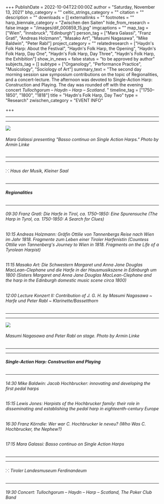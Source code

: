 +++
PublishDate = 2022-10-04T22:00:00Z
author = "Saturday, November 13, 2021"
bhp_category = ""
celtic_strings_category = ""
citation = ""
description = ""
downloads = []
externallinks = ""
footnotes = ""
harp_biennale_category = "Zwischen den Saiten"
hide_from_research = false
image = "/images/dif_000859_15.jpg"
imgcaptions = ""
map_tag = ["Wien", "Innsbruck", "Edinburgh"]
person_tag = ["Mara Galassi", "Franz Gratl", "Andreas Holzmann", "Masako Art", "Masumi Nagasawa", "Mike Baldwin", "Peter Rabl"]
project_category = ""
relatedresearch = ["Haydn's Folk Harp: About the Festival", "Haydn's Folk Harp, the Opening", "Haydn's Folk Harp, Day One", "Haydn's Folk Harp, Day Three", "Haydn's Folk Harp, the Exhibition"]
show_in_news = false
status = "to be approved by author"
subjects_tag = []
subtype = ["Organology", "Performance Practice", "Musicology", "Sociology of Art"]
summary_text = "The second day morning session saw symposium contributions on the topic of Regionalities, and a concert-lecture. The afternoon was devoted to Single-Action Harp: Construction and Playing. The day was rounded off with the evening concert <i>Tullochgorum – Haydn – Harp – Scotland</i>. "
timeline_tag = ["1750–1850", "1800", "1818"]
title = "Haydn's Folk Harp, Day Two"
type = "Research"
zwischen_category = "EVENT INFO"

+++
***

***

![](/images/dif_000859_97.jpg)

###### Mara Galassi presenting "Basso continuo on Single Action Harps." Photo by Armin Linke

***

***

###### ⁙ Haus der Musik, Kleiner Saal

***

###### **Regionalities**

***

###### 09:30 <span id="person_tag">Franz Gratl</span>: Die Harfe in Tirol, ca. <span id="timeline_tag">1750–1850</span>: Eine Spurensuche (The Harp in Tyrol, ca. 1750-1850: A Search for Clues)

###### 10:15 <span id="person_tag">Andreas Holzmann</span>: Gräfin Ottilie von Tannenbergs Reise nach Wien im Jahr <span id="timeline_tag">1818</span>. Fragmente zum Leben einer Tiroler Harfenistin (Countess Ottilie von Tannenberg's Journey to Wien in 1818. Fragments on the Life of a Tyrolean Harpist)

###### 11:15 <span id="person_tag">Masako Art</span>: Die Schwestern Margaret und Anna Jane Douglas MacLean-Clephane und die Harfe in der Hausmusikszene in Edinburgh um <span id="timeline_tag">1800</span> (Sisters Margaret and Anna Jane Douglas MacLean-Clephane and the harp in the Edinburgh domestic music scene circa 1800)

###### 12:00 Lecture Konzert II: _Contribution of J. G. H. by_ <span id="person_tag">Masumi Nagasawa</span> \~ Harfe und <span id="person_tag">Peter Rabl</span> \~ Klarinette/Bassetthorn

***

***

![](/images/dif_000859_85.jpg)

###### Masumi Nagasawa and Peter Rabl on stage. Photo by Armin Linke

***

***

###### **Single-Action Harp: Construction and Playing**

***

###### 14:30 <span id="person_tag">Mike Baldwin</span>: Jacob Hochbrucker: innovating and developing the first pedal harps

###### 15:15 <span id="person_tag">Lewis Jones</span>: Harpists of the Hochbrucker family: their role in disseminating and establishing the pedal harp in eighteenth-century Europe

###### 16:30 <span id="person_tag">Franz Körndle</span>: Wer war C. Hochbrucker le neveu? (Who Was C. Hochbrucker, the Nephew?)

###### 17:15 <span id="person_tag">Mara Galassi</span>: Basso continuo on Single Action Harps

***

***

###### ⁙ Tiroler Landesmuseum Ferdinandeum

***

###### 19:30 Concert: _Tullochgorum – Haydn – Harp – Scotland,_ The Poker Club Band